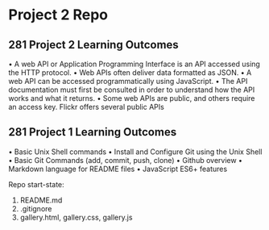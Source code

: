 # Project 2 Repo

## 281 Project 2 Learning Outcomes
• A web API or Application Programming Interface is an API
accessed using the HTTP protocol.
• Web APIs often deliver data formatted as JSON.
• A web API can be accessed programmatically using JavaScript.
• The API documentation must first be consulted in order to
understand how the API works and what it returns.
• Some web APIs are public, and others require an access key.
Flickr offers several public APIs

## 281 Project 1 Learning Outcomes
• Basic Unix Shell commands
• Install and Configure Git using the Unix Shell
• Basic Git Commands (add, commit, push, clone)
• Github overview
• Markdown language for README files
• JavaScript ES6+ features

Repo start-state:

1. README.md
2. .gitignore
3. gallery.html, gallery.css, gallery.js
